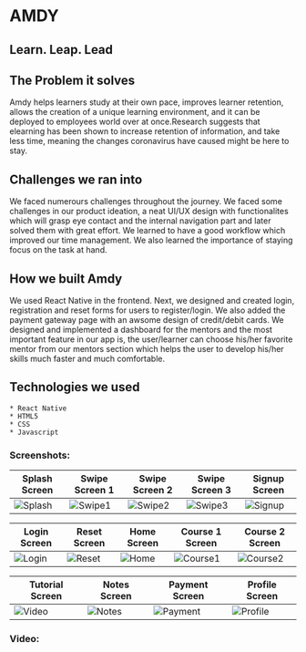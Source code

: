 # AMDY
## Learn. Leap. Lead
## The Problem it solves
Amdy helps learners study at their own pace, improves learner retention, allows the creation of a unique learning environment, and it can be deployed to employees world over at once.Research suggests that elearning has been shown to increase retention of information, and take less time, meaning the changes coronavirus have caused might be here to stay.

## Challenges we ran into
We faced numerours challenges throughout the journey. We faced some challenges in our product ideation, a neat UI/UX design with functionalites which will grasp eye contact and the internal navigation part and later solved them with great effort. We learned to have a good workflow which improved our time management. We also learned the importance of staying focus on the task at hand.

## How we built Amdy
We used React Native in the frontend. Next, we designed and created login, registration and reset forms for users to register/login. We also added the payment gateway page with an awsome design of credit/debit cards. We designed and implemented a dashboard for the mentors and the most important feature in our app is, the user/learner can choose his/her favorite mentor from our mentors section which helps the user to develop his/her skills much faster and much comfortable.

## Technologies we used
    * React Native
    * HTML5
    * CSS
    * Javascript
    
### Screenshots:

| Splash Screen | Swipe Screen 1 | Swipe Screen 2 | Swipe Screen 3 | Signup Screen |
| --- | --- | --- | --- | --- |
| ![Splash](https://user-images.githubusercontent.com/55031190/133919742-8288c4d3-5327-445b-8a0e-de82968f640e.png) | ![Swipe1](https://user-images.githubusercontent.com/55031190/133919737-5ceaeb39-a38d-49ce-84ad-a9d1ce6cd2b7.png) | ![Swipe2](https://user-images.githubusercontent.com/55031190/133919739-3f5ee923-e705-4830-9a20-d2fbe5ade7df.png) | ![Swipe3](https://user-images.githubusercontent.com/55031190/133919740-9847d80e-b0a2-418d-8598-fe444934dcfe.png) | ![Signup](https://user-images.githubusercontent.com/55031190/133919741-fc35019d-1e66-41be-8ee1-2aca8f70e1ab.png) |

| Login Screen | Reset Screen | Home Screen | Course 1 Screen | Course 2 Screen | 
| --- | --- | --- | --- | --- |
| ![Login](https://user-images.githubusercontent.com/55031190/133919928-41d48eb4-da1a-430a-8603-6e0a17161fc3.png) | ![Reset](https://user-images.githubusercontent.com/55031190/133919930-50b8f60a-1e1a-4a9c-90b6-9fa6eafbd996.png) |![Home](https://user-images.githubusercontent.com/55031190/133919931-e17525f2-e443-4afd-a433-9525ac3c88ee.png)  | ![Course1](https://user-images.githubusercontent.com/55031190/133919933-464ef25c-ca0a-4641-99f8-9eb0b0716750.png) | ![Course2](https://user-images.githubusercontent.com/55031190/133919917-b4b04bb2-a87d-4336-9b41-237c071a4d21.png) |

| Tutorial Screen | Notes Screen | Payment Screen | Profile Screen |
| --- | --- | --- | --- |
| ![Video](https://user-images.githubusercontent.com/55031190/133920285-c3722df2-eec7-488d-8689-0a7bacf35ddf.png) | ![Notes](https://user-images.githubusercontent.com/55031190/133920286-6f396288-8e32-41b5-84ae-453813d86206.png) | ![Payment](https://user-images.githubusercontent.com/55031190/133920287-f5a74525-7f13-4d62-a1da-dca1e3ceb1d9.png) | ![Profile](https://user-images.githubusercontent.com/55031190/133920288-6bb72e6a-6ab7-46f5-915e-adc98261def9.png) |

### Video:
